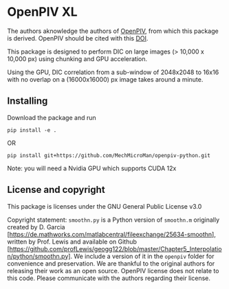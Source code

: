 # OpenPIV XL

The authors aknowledge the authors of [OpenPIV](https://github.com/OpenPIV/openpiv-python), from which this package is derived. OpenPIV should be cited with this [DOI](https://zenodo.org/badge/DOI/10.5281/zenodo.4409178).

This package is designed to perform DIC on large images (> 10,000 x 10,000 px) using chunking and GPU acceleration.

Using the GPU, DIC correlation from a sub-window of 2048x2048 to 16x16 with no overlap on a (16000x16000) px image takes around a minute.

## Installing

Download the package and run

`pip install -e .`

OR

`pip install git+https://github.com/MechMicroMan/openpiv-python.git`

Note: you will need a Nvidia GPU which supports CUDA 12x


## License and copyright

This package is licenses under the GNU General Public License v3.0

Copyright statement: `smoothn.py` is a Python version of `smoothn.m` originally created by D. Garcia [https://de.mathworks.com/matlabcentral/fileexchange/25634-smoothn], written by Prof. Lewis and available on Github [https://github.com/profLewis/geogg122/blob/master/Chapter5_Interpolation/python/smoothn.py]. We include a version of it in the `openpiv` folder for convenience and preservation. We are thankful to the original authors for releasing their work as an open source. OpenPIV license does not relate to this code. Please communicate with the authors regarding their license. 

